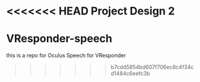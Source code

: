 <<<<<<< HEAD
Project Design 2
=======
# VResponder-speech
this is a repo for Oculus Speech for VResponder
>>>>>>> b7cdd5854bd607f706ec8c4f34cd1484c6eefc3b
